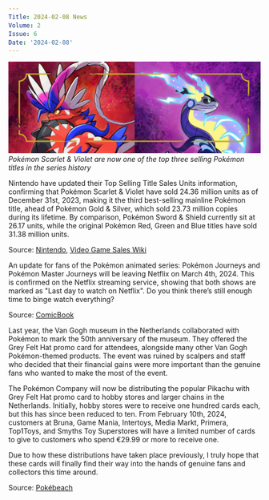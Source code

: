 ```yaml
---
Title: 2024-02-08 News
Volume: 2
Issue: 6
Date: '2024-02-08'
---
```



[![Pokémon Scarlet & Violet are now one of the top three selling Pokémon titles in the series history](/web/images/pokemon-scarlet-violet-are-now-one-of-the-top-three-selling-pokemon-titles-in-the-series-history.jpeg)](/web/images/pokemon-scarlet-violet-are-now-one-of-the-top-three-selling-pokemon-titles-in-the-series-history.jpeg)*Pokémon Scarlet & Violet are now one of the top three selling Pokémon titles in the series history*



Nintendo have updated their Top Selling Title Sales Units information, confirming that Pokémon Scarlet & Violet have sold 24.36 million units as of December 31st, 2023, making it the third best-selling mainline Pokémon title, ahead of Pokémon Gold & Silver, which sold 23.73 million copies during its lifetime. By comparison, Pokémon Sword & Shield currently sit at 26.17 units, while the original Pokémon Red, Green and Blue titles have sold 31.38 million units.

Source: [Nintendo](https://www.nintendo.co.jp/ir/en/finance/software/index.html), [Video Game Sales Wiki](https://vgsales.fandom.com/wiki/Pok%C3%A9mon)

An update for fans of the Pokémon animated series: Pokémon Journeys and Pokémon Master Journeys will be leaving Netflix on March 4th, 2024. This is confirmed on the Netflix streaming service, showing that both shows are marked as "Last day to watch on Netflix". Do you think there’s still enough time to binge watch everything?  

Source: [ComicBook](https://comicbook.com/anime/news/pokemon-master-journey-netflix/)

Last year, the Van Gogh museum in the Netherlands collaborated with Pokémon to mark the 50th anniversary of the museum. They offered the Grey Felt Hat promo card for attendees, alongside many other Van Gogh Pokémon-themed products. The event was ruined by scalpers and staff who decided that their financial gains were more important than the genuine fans who wanted to make the most of the event.

The Pokémon Company will now be distributing the popular Pikachu with Grey Felt Hat promo card to hobby stores and larger chains in the Netherlands. Initially, hobby stores were to receive one hundred cards each, but this has since been reduced to ten. From February 10th, 2024, customers at Bruna, Game Mania, Intertoys, Media Markt, Primera, Top1Toys, and Smyths Toy Superstores will have a limited number of cards to give to customers who spend €29.99 or more to receive one.

Due to how these distributions have taken place previously, I truly hope that these cards will finally find their way into the hands of genuine fans and collectors this time around.

Source: [Pokébeach](https://www.pokebeach.com/2024/02/pokemon-reduces-van-gogh-distribution-for-hobby-stores-expands-to-large-chain-stores-at-least-100k-copies-expected)